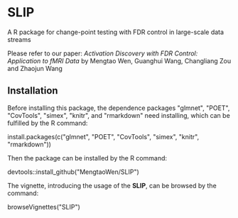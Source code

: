 # SLIP

A R package for change-point testing with FDR control in large-scale data streams

Please refer to our paper: *Activation Discovery with FDR Control: Application to fMRI Data* by Mengtao Wen, Guanghui Wang, Changliang Zou and Zhaojun Wang

## Installation
Before installing this package, the dependence packages "glmnet", "POET", "CovTools", "simex", "knitr", and "rmarkdown" need installing, which can be fulfilled by the R command:
	
  install.packages(c("glmnet", "POET", "CovTools", "simex", "knitr", "rmarkdown"))

Then the package can be installed by the R command:
  
  devtools::install_github("MengtaoWen/SLIP")

The vignette, introducing the usage of the **SLIP**, can be browsed by the command:
	
  browseVignettes("SLIP")
